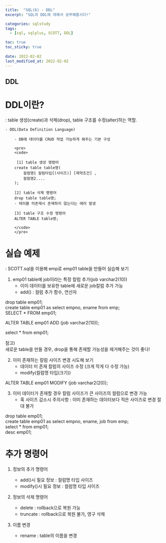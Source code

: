 ```yaml
---
title:  "SQL(6) - DDL"
excerpt: "SQL의 DDL에 대해서 공부해봅시다!"

categories: sqlstudy
tags:
  - [sql, sqlplus, SCOTT, DDL]

toc: true
toc_sticky: true
 
date: 2022-02-02
last_modified_at: 2022-02-02
---
```


## DDL
  
# DDL이란?
  
 : table 생성(create)과 삭제(drop), table 구조를 수정(alter)하는 역할.
  
    - DDL(Data Definition Language)

        - DB에 데이터를 CRUD 작업 가능하게 해주는 기본 구성

        <pre>
        <code>

         [1] table 생성 명령어
        create table table명(
		    칼럼명1 칼럼타입[(사이즈)] [제약조건] ,
		    칼럼명2....
        ); 

        [2] table 삭제 명령어
	    drop table table명;
	    - 테이블 미존재시 존재하지 않는다는 에러 발생

        [3] table 구조 수정 명령어
	    ALTER TABLE table명;

        </code>
        </pre>


# 실습 예제
  
 : SCOTT.sql을 이용해 emp로 emp01 table을 만들어 실습해 보기

1. emp01 table에 job이라는 특정 칼럼 추가(job varchar2(10))
    - 이미 데이터를 보유한 table에 새로운 job칼럼 추가 가능 
    - add() : 컬럼 추가 함수, 연산자
  
drop table emp01;  
create table emp01 as select empno, ename from emp;  
SELECT * FROM emp01;  
  
ALTER TABLE emp01 ADD (job varchar2(10));  
  
select * from emp01;  
  
참고)  
새로운 table을 만들 경우, drop을 통해 존재할 가능성을 제거해주는 것이 좋다!  
  

2. 이미 존재하는 칼럼 사이즈 변경 시도해 보기  
    - 데이터 미 존재 칼럼의 사이즈 수정 (크게 작게 다 수정 가능)  
    - modify(컬럼명 타입(크기))  
  
ALTER TABLE emp01 MODIFY (job varchar2(20));  


3. 이미 데이터가 존재할 경우 칼럼 사이즈가 큰 사이즈의 컬럼으로 변경 가능  
    - 혹 사이즈 감소시 주의사항 : 이미 존재하는 데이터보다 적은 사이즈로 변경 절대 불가  
  
drop table emp01;  
create table emp01 as select empno, ename, job from emp;  
select * from emp01;  
desc emp01;  
 
# 추가 명령어

1. 정보의 추가 명령어  
    - add()시 필요 정보 : 컬럼명 타입 사이즈  
    - modify()시 필요 정보 : 컬럼명 타입 사이즈  
  
2. 정보의 삭제 명령어  
    - delete : rollback으로 복원 가능  
    - truncate : rollback으로 복원 불가, 영구 삭제  
  
3. 이름 변경  
    - rename : table의 이름을 변경  
  
